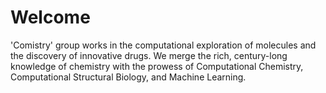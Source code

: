 # Welcome

'Comistry' group works in the computational exploration of molecules and the discovery of innovative drugs. We merge the rich, century-long knowledge of chemistry with the prowess of Computational Chemistry, Computational Structural Biology, and Machine Learning.
